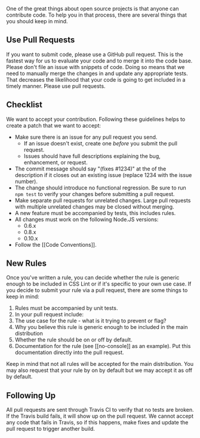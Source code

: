 One of the great things about open source projects is that anyone can contribute code. To help you in that process, there are several things that you should keep in mind.

## Use Pull Requests

If you want to submit code, please use a GitHub pull request. This is the fastest way for us to evaluate your code and to merge it into the code base. Please don't file an issue with snippets of code. Doing so means that we need to manually merge the changes in and update any appropriate tests. That decreases the likelihood that your code is going to get included in a timely manner. Please use pull requests.

## Checklist

We want to accept your contribution. Following these guidelines helps to create a patch that we want to accept:

* Make sure there is an issue for any pull request you send.
  * If an issue doesn't exist, create one *before* you submit the pull request.
  * Issues should have full descriptions explaining the bug, enhancement, or request.
* The commit message should say "(fixes #1234)" at the of the description if it closes out an existing issue (replace 1234 with the issue number).
* The change should introduce no functional regression. Be sure to run `npm test` to verify your changes before submitting a pull request.
* Make separate pull requests for unrelated changes. Large pull requests with multiple unrelated changes may be closed without merging.
* A new feature must be accompanied by tests, this includes rules.
* All changes must work on the following Node.JS versions:
  * 0.6.x
  * 0.8.x
  * 0.10.x
* Follow the [[Code Conventions]].

## New Rules 

Once you've written a rule, you can decide whether the rule is generic enough to be included in CSS Lint or if it's specific to your own use case. If you decide to submit your rule via a pull request, there are some things to keep in mind:

1. Rules must be accompanied by unit tests.
1. In your pull request include:
  1. The use case for the rule - what is it trying to prevent or flag?
  1. Why you believe this rule is generic enough to be included in the main distribution
  1. Whether the rule should be on or off by default.
  1. Documentation for the rule (see [[no-console]] as an example). Put this documentation directly into the pull request.
  
Keep in mind that not all rules will be accepted for the main distribution. You may also request that your rule by on by default but we may accept it as off by default. 

## Following Up

All pull requests are sent through Travis CI to verify that no tests are broken. If the Travis build fails, it will show up on the pull request. We cannot accept any code that fails in Travis, so if this happens, make fixes and update the pull request to trigger another build.